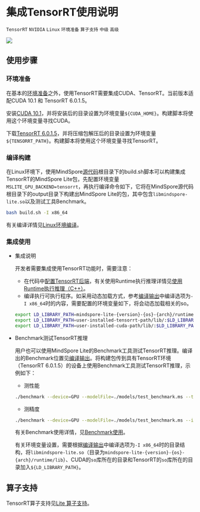 # 集成TensorRT使用说明

`TensorRT` `NVIDIA` `Linux` `环境准备` `算子支持` `中级` `高级`

<a href="https://gitee.com/mindspore/docs/blob/master/docs/lite/docs/source_zh_cn/use/tensorrt_info.md" target="_blank"><img src="https://mindspore-website.obs.cn-north-4.myhuaweicloud.com/website-images/master/resource/_static/logo_source.png"></a>

## 使用步骤

### 环境准备

在基本的[环境准备](https://www.mindspore.cn/lite/docs/zh-CN/master/use/build.html)之外，使用TensorRT需要集成CUDA、TensorRT。当前版本适配CUDA 10.1 和 TensorRT 6.0.1.5。

安装[CUDA 10.1](https://developer.nvidia.com/cuda-10.1-download-archive-base)，并将安装后的目录设置为环境变量`${CUDA_HOME}`。构建脚本将使用这个环境变量寻找CUDA。

下载[TensorRT 6.0.1.5](https://developer.nvidia.com/nvidia-tensorrt-6x-download)，并将压缩包解压后的目录设置为环境变量`${TENSORRT_PATH}`。构建脚本将使用这个环境变量寻找TensorRT。

### 编译构建

在Linux环境下，使用MindSpore[源代码](https://gitee.com/mindspore/mindspore)根目录下的build.sh脚本可以构建集成TensorRT的MindSpore Lite包，先配置环境变量`MSLITE_GPU_BACKEND=tensorrt`，再执行编译命令如下，它将在MindSpore源代码根目录下的output目录下构建出MindSpore Lite的包，其中包含`libmindspore-lite.so`以及测试工具Benchmark。

```bash
bash build.sh -I x86_64
```

有关编译详情见[Linux环境编译](https://www.mindspore.cn/lite/docs/zh-CN/master/use/build.html#linux环境编译)。

### 集成使用

- 集成说明

    开发者需要集成使用TensorRT功能时，需要注意：
    - 在代码中[配置TensorRT后端](https://www.mindspore.cn/lite/docs/zh-CN/master/use/runtime_cpp.html#配置使用gpu后端)，有关使用Runtime执行推理详情见[使用Runtime执行推理（C++）](https://www.mindspore.cn/lite/docs/zh-CN/master/use/runtime_cpp.html)。
    - 编译执行可执行程序。如采用动态加载方式，参考[编译输出](https://www.mindspore.cn/lite/docs/zh-CN/master/use/build.html)中编译选项为`-I x86_64`时的内容，需要配置的环境变量如下，将会动态加载相关的so。

    ```bash
    export LD_LIBRARY_PATH=mindspore-lite-{version}-{os}-{arch}/runtime/lib/:$LD_LIBRARY_PATH
    export LD_LIBRARY_PATH=user-installed-tensorrt-path/lib/:$LD_LIBRARY_PATH
    export LD_LIBRARY_PATH=user-installed-cuda-path/lib/:$LD_LIBRARY_PATH
    ```

- Benchmark测试TensorRT推理

    用户也可以使用MindSpore Lite的Benchmark工具测试TensorRT推理。编译出的Benchmark位置见[编译输出](https://www.mindspore.cn/lite/docs/zh-CN/master/use/build.html)。将构建包传到具有TensorRT环境（TensorRT 6.0.1.5）的设备上使用Benchmark工具测试TensorRT推理，示例如下：

    - 测性能

    ```bash
    ./benchmark --device=GPU --modelFile=./models/test_benchmark.ms --timeProfiling=true
    ```

    - 测精度

    ```bash
    ./benchmark --device=GPU --modelFile=./models/test_benchmark.ms --inDataFile=./input/test_benchmark.bin --inputShapes=1,32,32,1 --accuracyThreshold=3 --benchmarkDataFile=./output/test_benchmark.out
    ```

    有关Benchmark使用详情，见[Benchmark使用](https://www.mindspore.cn/lite/docs/zh-CN/master/use/benchmark.html)。

    有关环境变量设置，需要根据[编译输出](https://www.mindspore.cn/lite/docs/zh-CN/master/use/build.html)中编译选项为`-I x86_64`时的目录结构，将`libmindspore-lite.so`（目录为`mindspore-lite-{version}-{os}-{arch}/runtime/lib`）、CUDA的`so`库所在的目录和TensorRT的`so`库所在的目录加入`${LD_LIBRARY_PATH}`。

## 算子支持

TensorRT算子支持见[Lite 算子支持](https://www.mindspore.cn/lite/docs/zh-CN/master/operator_list_lite.html)。
